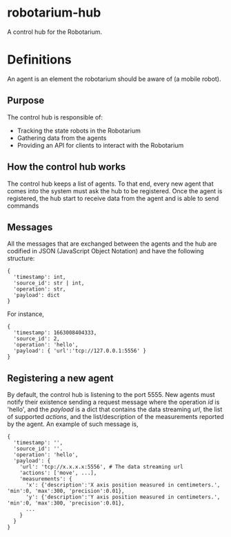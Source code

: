 # robotarium-hub
A control hub for the Robotarium.

# Definitions
An agent is an element the robotarium should be aware of (a mobile robot).

## Purpose
The control hub is responsible of:
- Tracking the state robots in the Robotarium
- Gathering data from the agents
- Providing an API for clients to interact with the Robotarium

## How the control hub works
The control hub keeps a list of agents. To that end, every new agent that comes into the system must ask the hub to be registered. Once the agent is registered, the hub start to receive data from the agent and is able to send commands 

## Messages
All the messages that are exchanged between the agents and the hub are codified in JSON (JavaScript Object Notation) and have the following structure:
```
{
  'timestamp': int,
  'source_id': str | int,
  'operation': str,
  'payload': dict
}
```
For instance,
```
{
  'timestamp': 1663008404333,
  'source_id': 2,
  'operation': 'hello',
  'payload': { 'url':'tcp://127.0.0.1:5556' }
}
```

## Registering a new agent
By default, the control hub is listening to the port 5555. New agents must notify their existence sending a request message where the operation *id* is 'hello', and the *payload* is a dict that contains the data streaming *url*, the list of supported *actions*, and the list/description of the measurements reported by the agent.
An example of such message is,
```
{
  'timestamp': '',
  'source_id': ''.
  'operation': 'hello',
  'payload': {
    'url': 'tcp://x.x.x.x:5556', # The data streaming url
    'actions': ['move', ...],
    'measurements': {
      'x': {'description':'X axis position measured in centimeters.', 'min':0, 'max':300, 'precision':0.01},
      'y': {'description':'Y axis position measured in centimeters.', 'min':0, 'max':300, 'precision':0.01},
      ...
    }
  }
}
```



